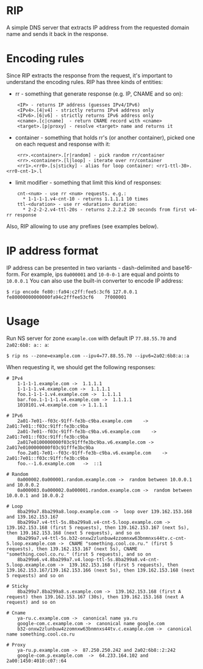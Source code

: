 # RIP
A simple DNS server that extracts IP address from the requested domain name and sends it back in the response.

# Encoding rules
Since RIP extracts the response from the request, it's important to understand the encoding rules.
RIP has three kinds of entities:
  - rr - something that generate response (e.g. IP, CNAME and so on):
```
    <IP> - returns IP address (guesses IPv4/IPv6)
    <IPv4>.[4|v4] - strictly returns IPv4 address only
    <IPv6>.[6|v6] - strictly returns IPv6 address only
    <cname>.[c|cname]  - return CNAME record with <cname>
    <target>.[p|proxy] - resolve <target> name and returns it
```
  - container - something that holds rr's (or another container), picked one on each request and response with it:
```
    <rr>.<container>.[r|random] - pick random rr/container
    <rr>.<container>.[l|loop] - iterate over rr/container
    <rr1>.<rr0>.[s|sticky] - alias for loop container: <rr1-ttl-30>.<rr0-cnt-1>.l
``` 
  - limit modifier - something that limit this kind of responses:
```
    cnt-<num> - use rr <num> requests. e.g.:
      * 1-1-1-1.v4-cnt-10 - returns 1.1.1.1 10 times 
    ttl-<duration> - use rr <duration> duration:
      * 2-2-2-2.v4-ttl-20s - returns 2.2.2.2 20 seconds from first v4-rr response
```

Also, RIP allowing to use any prefixes (see examples below).

# IP address format
IP address can be presented in two variants - dash-delimited and base16-form. For example, ips `0a000001` and `10-0-0-1` are equal and points to `10.0.0.1`
You can also use the built-in converter to encode IP address:
```
$ rip encode fe80::fa94:c2ff:fee5:3cf6 127.0.0.1
fe80000000000000fa94c2fffee53cf6	7f000001
```

# Usage
Run NS server for zone `example.com` with default IP `77.88.55.70` and `2a02:6b8: a:: a`:
```
$ rip ns --zone=example.com --ipv4=77.88.55.70 --ipv6=2a02:6b8:a::a
```

When requesting it, we should get the following responses:
```
# IPv4
    1-1-1-1.example.com ->  1.1.1.1 
    1-1-1-1.v4.example.com ->  1.1.1.1 
    foo.1-1-1-1.v4.example.com ->  1.1.1.1
    bar.foo.1-1-1-1.v4.example.com ->  1.1.1.1
    1010101.v4.example.com -> 1.1.1.1

# IPv6
    2a01-7e01--f03c-91ff-fe3b-c9ba.example.com    ->  2a01:7e01::f03c:91ff:fe3b:c9ba
    2a01-7e01--f03c-91ff-fe3b-c9ba.v6.example.com    ->  2a01:7e01::f03c:91ff:fe3b:c9ba
    2a017e0100000000f03c91fffe3bc9ba.v6.example.com -> 2a017e0100000000f03c91fffe3bc9ba
    foo.2a01-7e01--f03c-91ff-fe3b-c9ba.v6.example.com    -> 2a01:7e01::f03c:91ff:fe3b:c9ba
    foo.--1.6.example.com   ->  ::1

# Random
    0a000002.0a000001.random.example.com ->  random between 10.0.0.1 and 10.0.0.2
    0a000003.0a000002.0a000001.random.example.com ->  random between 10.0.0.1 and 10.0.0.2

# Loop
    8ba299a7.8ba299a8.loop.example.com ->  loop over 139.162.153.168 and 139.162.153.167
    8ba299a7.v4-ttl-5s.8ba299a8.v4-cnt-5.loop.example.com ->  139.162.153.168 (first 5 requests), then 139.162.153.167 (next 5s), then 139.162.153.168 (next 5 requests), and so on
    8ba299a7.v4-ttl-5s.b32-onxw2zlunbuw4zzomnxw63bnmnxs44tv.c-cnt-5.loop.example.com ->  CNAME "something.cool.co.ru." (first 5 requests), then 139.162.153.167 (next 5s), CNAME "something.cool.co.ru." (first 5 requests), and so on
    8ba299a6.v4.8ba299a7.v4.loop-ttl-5s.8ba299a8.v4-cnt-5.loop.example.com ->  139.162.153.168 (first 5 requests), then 139.162.153.167/139.162.153.166 (next 5s), then 139.162.153.168 (next 5 requests) and so on

# Sticky
    8ba299a7.8ba299a8.s.example.com ->  139.162.153.168 (first A request) then 139.162.153.167 (30s), then 139.162.153.168 (next A request) and so on

# Cname
    ya-ru.c.example.com ->  canonical name ya.ru
    google-com.c.example.com ->  canonical name google.com
    b32-onxw2zlunbuw4zzomnxw63bnmnxs44tv.c.example.com ->  canonical name something.cool.co.ru

# Proxy
    ya-ru.p.example.com ->  87.250.250.242 and 2a02:6b8::2:242
    google-com.p.example.com  ->  64.233.164.102 and 2a00:1450:4010:c07::64
```
